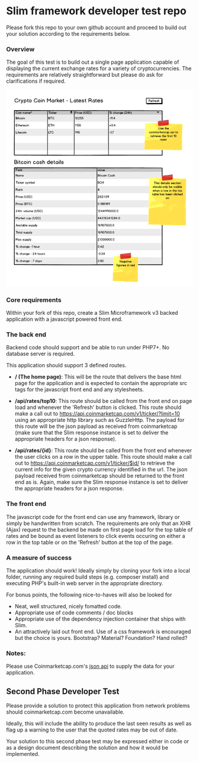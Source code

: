 # Slim framework developer test repo

Please fork this repo to your own github account and proceed to build out your solution according to the requirements below. 


### Overview
The goal of this test is to build out a single page application capable of displaying the current exchange rates for a variety of cryptocurrencies. The requirements are relatively straightforward but please do ask for clarifications if required. 


![Wireframe](cryptocoinmarket.png) 



### Core requirements
Within your fork of this repo, create a Slim Microframework v3 backed application with a javascript powered front end.

### The back end

Backend code should support and be able to run under PHP7+. No database server is required. 

This application should support 3 defined routes. 

* **/ (The home page)**: This will be the route that delivers the base html page for the application and is expected to contain the appropriate src tags for the javascript front end and any stylesheets. 

* **/api/rates/top10**: This route should be called from the front end on page load and whenever the 'Refresh' button is clicked. This route should make a call out to https://api.coinmarketcap.com/v1/ticker/?limit=10 using an appropriate http library such as GuzzleHttp. The payload for this route  will be the json payload as received from coinmarketcap (make sure that the Slim response instance is set to deliver the appropriate headers for a json response).

* **/api/rates/{id}**: This route should be called from the front end whenever the user clicks on a row in the upper table. This route should make a call out to https://api.coinmarketcap.com/v1/ticker/$id/ to retrieve the current info for the given crypto currency identified in the url. The json payload received from coinmarketcap should be returned to the front end as is. Again, make sure the Slim response instance is set to deliver the appropriate headers for a json response. 


### The front end
The javascript code for the front end can use any framework, library or simply be handwritten from scratch. The requirements are only that an XHR (Ajax) request to the backend be made on first page load for the top table of rates and be bound as event listeners to click events occuring on either a row in the top table or on the 'Refresh' button at the top of the page. 


### A measure of success
The application should work! Ideally simply by cloning your fork into a local folder, running any required build steps (e.g. composer install) and executing PHP's built-in web server in the appropriate directory. 

For bonus points, the following nice-to-haves will also be looked for

 * Neat, well structured, nicely fomatted code. 
 * Appropriate use of code comments / doc blocks
 * Appropriate use of the dependency injection container that ships with Slim.
 * An attractively laid out front end. Use of a css framework is encouraged but the choice is yours. Bootstrap? Material? Foundation? Hand rolled?


### Notes:
Please use Coinmarketcap.com's [json api](https://coinmarketcap.com/api/) to supply the data for your application. 


## Second Phase Developer Test

Please provide a solution to protect this application from network problems should coinmarketcap.com become unavailable. 

Ideally, this will include the ability to produce the last seen results as well as flag up a warning to the user that the quoted rates may be out of date. 

Your solution to this second phase test may be expressed either in code or as a design document describing the solution and how it would be implemented. 
